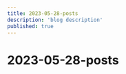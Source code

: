 ```yaml
---
title: 2023-05-28-posts
description: 'blog description'
published: true
---
```


# 2023-05-28-posts
